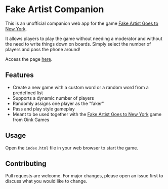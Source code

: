 # Fake Artist Companion

This is an unofficial companion web app for the game [Fake Artist Goes to New York](https://oinkgames.com/en/games/analog/a-fake-artist-goes-to-new-york).

It allows players to play the game without needing a moderator and without the need to write things down on boards. Simply select the number of players and pass the phone around!

Access the page [here](https://fake-artist.nraw.eu/).

## Features

- Create a new game with a custom word or a random word from a predefined list
- Supports a dynamic number of players
- Randomly assigns one player as the "faker"
- Pass and play style gameplay
- Meant to be used together with the [Fake Artist Goes to New York](https://oinkgames.com/en/games/analog/a-fake-artist-goes-to-new-york) game from Oink Games

## Usage

Open the `index.html` file in your web browser to start the game.

## Contributing

Pull requests are welcome. For major changes, please open an issue first to discuss what you would like to change.
